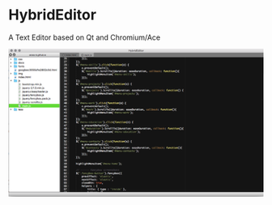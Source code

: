 # HybridEditor
A Text Editor based on Qt and Chromium/Ace

![ScreenShot](https://raw.githubusercontent.com/anass-b/hybrideditor/master/screenshots/hybrideditor_screenshot.png)